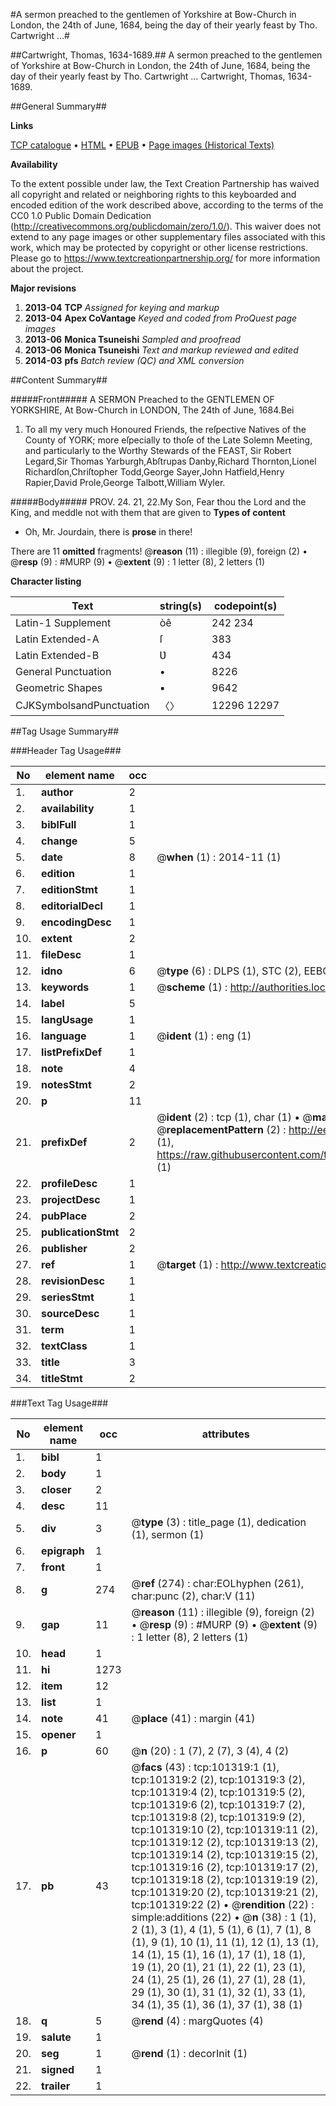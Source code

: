 #A sermon preached to the gentlemen of Yorkshire at Bow-Church in London, the 24th of June, 1684, being the day of their yearly feast by Tho. Cartwright ...#

##Cartwright, Thomas, 1634-1689.##
A sermon preached to the gentlemen of Yorkshire at Bow-Church in London, the 24th of June, 1684, being the day of their yearly feast by Tho. Cartwright ...
Cartwright, Thomas, 1634-1689.

##General Summary##

**Links**

[TCP catalogue](http://www.ota.ox.ac.uk/tcp/)  • 
[HTML](http://tei.it.ox.ac.uk/tcp/Texts-HTML/free/A35/A35080.html)  • 
[EPUB](http://tei.it.ox.ac.uk/tcp/Texts-EPUB/free/A35/A35080.epub) • 
[Page images (Historical Texts)](https://historicaltexts.jisc.ac.uk/eebo-13682538e)

**Availability**

To the extent possible under law, the Text Creation Partnership has waived all copyright and related or neighboring rights to this keyboarded and encoded edition of the work described above, according to the terms of the CC0 1.0 Public Domain Dedication (http://creativecommons.org/publicdomain/zero/1.0/). This waiver does not extend to any page images or other supplementary files associated with this work, which may be protected by copyright or other license restrictions. Please go to https://www.textcreationpartnership.org/ for more information about the project.

**Major revisions**

1. __2013-04__ __TCP__ *Assigned for keying and markup*
1. __2013-04__ __Apex CoVantage__ *Keyed and coded from ProQuest page images*
1. __2013-06__ __Monica Tsuneishi__ *Sampled and proofread*
1. __2013-06__ __Monica Tsuneishi__ *Text and markup reviewed and edited*
1. __2014-03__ __pfs__ *Batch review (QC) and XML conversion*

##Content Summary##

#####Front#####
A SERMON Preached to the GENTLEMEN OF YORKSHIRE, At Bow-Church in LONDON, The 24th of June, 1684.Bei
1. To all my very much Honoured Friends, the reſpective Natives of the County of YORK; more eſpecially to thoſe of the Late Solemn Meeting, and particularly to the Worthy Stewards of the FEAST,
Sir Robert Legard,Sir Thomas Yarburgh,Abſtrupas Danby,Richard Thornton,Lionel Richardſon,Chriſtopher Todd,George Sayer,John Hatfield,Henry Rapier,David Prole,George Talbott,William Wyler.

#####Body#####
PROV. 24. 21, 22.My Son, Fear thou the Lord and the King, and meddle not with them that are given to
**Types of content**

  * Oh, Mr. Jourdain, there is **prose** in there!

There are 11 **omitted** fragments! 
 @__reason__ (11) : illegible (9), foreign (2)  •  @__resp__ (9) : #MURP (9)  •  @__extent__ (9) : 1 letter (8), 2 letters (1)

**Character listing**


|Text|string(s)|codepoint(s)|
|---|---|---|
|Latin-1 Supplement|òê|242 234|
|Latin Extended-A|ſ|383|
|Latin Extended-B|Ʋ|434|
|General Punctuation|•|8226|
|Geometric Shapes|▪|9642|
|CJKSymbolsandPunctuation|〈〉|12296 12297|

##Tag Usage Summary##

###Header Tag Usage###

|No|element name|occ|attributes|
|---|---|---|---|
|1.|__author__|2||
|2.|__availability__|1||
|3.|__biblFull__|1||
|4.|__change__|5||
|5.|__date__|8| @__when__ (1) : 2014-11 (1)|
|6.|__edition__|1||
|7.|__editionStmt__|1||
|8.|__editorialDecl__|1||
|9.|__encodingDesc__|1||
|10.|__extent__|2||
|11.|__fileDesc__|1||
|12.|__idno__|6| @__type__ (6) : DLPS (1), STC (2), EEBO-CITATION (1), OCLC (1), VID (1)|
|13.|__keywords__|1| @__scheme__ (1) : http://authorities.loc.gov/ (1)|
|14.|__label__|5||
|15.|__langUsage__|1||
|16.|__language__|1| @__ident__ (1) : eng (1)|
|17.|__listPrefixDef__|1||
|18.|__note__|4||
|19.|__notesStmt__|2||
|20.|__p__|11||
|21.|__prefixDef__|2| @__ident__ (2) : tcp (1), char (1)  •  @__matchPattern__ (2) : ([0-9\-]+):([0-9IVX]+) (1), (.+) (1)  •  @__replacementPattern__ (2) : http://eebo.chadwyck.com/downloadtiff?vid=$1&page=$2 (1), https://raw.githubusercontent.com/textcreationpartnership/Texts/master/tcpchars.xml#$1 (1)|
|22.|__profileDesc__|1||
|23.|__projectDesc__|1||
|24.|__pubPlace__|2||
|25.|__publicationStmt__|2||
|26.|__publisher__|2||
|27.|__ref__|1| @__target__ (1) : http://www.textcreationpartnership.org/docs/. (1)|
|28.|__revisionDesc__|1||
|29.|__seriesStmt__|1||
|30.|__sourceDesc__|1||
|31.|__term__|1||
|32.|__textClass__|1||
|33.|__title__|3||
|34.|__titleStmt__|2||


###Text Tag Usage###

|No|element name|occ|attributes|
|---|---|---|---|
|1.|__bibl__|1||
|2.|__body__|1||
|3.|__closer__|2||
|4.|__desc__|11||
|5.|__div__|3| @__type__ (3) : title_page (1), dedication (1), sermon (1)|
|6.|__epigraph__|1||
|7.|__front__|1||
|8.|__g__|274| @__ref__ (274) : char:EOLhyphen (261), char:punc (2), char:V (11)|
|9.|__gap__|11| @__reason__ (11) : illegible (9), foreign (2)  •  @__resp__ (9) : #MURP (9)  •  @__extent__ (9) : 1 letter (8), 2 letters (1)|
|10.|__head__|1||
|11.|__hi__|1273||
|12.|__item__|12||
|13.|__list__|1||
|14.|__note__|41| @__place__ (41) : margin (41)|
|15.|__opener__|1||
|16.|__p__|60| @__n__ (20) : 1 (7), 2 (7), 3 (4), 4 (2)|
|17.|__pb__|43| @__facs__ (43) : tcp:101319:1 (1), tcp:101319:2 (2), tcp:101319:3 (2), tcp:101319:4 (2), tcp:101319:5 (2), tcp:101319:6 (2), tcp:101319:7 (2), tcp:101319:8 (2), tcp:101319:9 (2), tcp:101319:10 (2), tcp:101319:11 (2), tcp:101319:12 (2), tcp:101319:13 (2), tcp:101319:14 (2), tcp:101319:15 (2), tcp:101319:16 (2), tcp:101319:17 (2), tcp:101319:18 (2), tcp:101319:19 (2), tcp:101319:20 (2), tcp:101319:21 (2), tcp:101319:22 (2)  •  @__rendition__ (22) : simple:additions (22)  •  @__n__ (38) : 1 (1), 2 (1), 3 (1), 4 (1), 5 (1), 6 (1), 7 (1), 8 (1), 9 (1), 10 (1), 11 (1), 12 (1), 13 (1), 14 (1), 15 (1), 16 (1), 17 (1), 18 (1), 19 (1), 20 (1), 21 (1), 22 (1), 23 (1), 24 (1), 25 (1), 26 (1), 27 (1), 28 (1), 29 (1), 30 (1), 31 (1), 32 (1), 33 (1), 34 (1), 35 (1), 36 (1), 37 (1), 38 (1)|
|18.|__q__|5| @__rend__ (4) : margQuotes (4)|
|19.|__salute__|1||
|20.|__seg__|1| @__rend__ (1) : decorInit (1)|
|21.|__signed__|1||
|22.|__trailer__|1||
